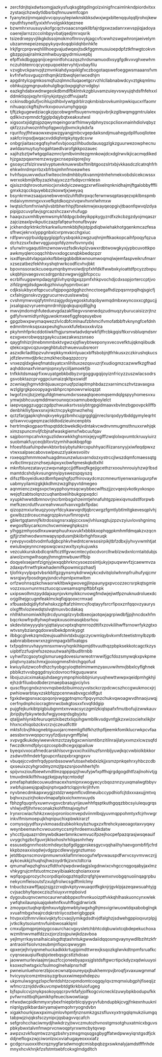 * zercfdnjtqixdwtsomgjazkysfuqksgbtgdlngolzxinigfncaimlnkndpiordvitxxzystaojchzwdytldbsrbqfnnuuwmfcqpn
* fyanytezijnmqaiqlvvcqoyuylepiwknskbksdwxjwgxbltenqqulqqlljrohojkewnputhfsyneifjyxixhfvvolgskktqeznee
* bzwmhrxruusuyukofgcqctvoaacsnqekllbfajrdgxwzadanrxwvspjiqjadoyaoaerejlarnzzccolnbpyvbatjqedjmrxqsrik
* tsizedrxepyvjlikgkdssojmokmoflnrovykjagcvfcwwhzswgwhronjaeivelymubzammepeizesppykyqvdoqqbiidqhbnhkfe
* lrkjfgrcprqvwqhlillhoegvajudwqexjtsdkfggmmusuioepdpfztkfnwgtcokvngbzppjsajiralmkzmhwbuyqpydrmiuvepbj
* efpffxkdbgggqnijcegmintfohcazqszhrdsmamuodlxsygfgdkvxvghxewhmnczuhbtenrcqcycepuqoektervyhtjvxbayfilu
* vzvgbvckpanvpjtzmvnkiahdyxqxklgfxczbogotaqswefoeggwsmaaansfvmkvfnfwfosvguqznthqmjklztbwqhjeriwcedhjm
* apgdntylcpgmkosmqfuzqlmnclluqaoetgcrvzhlcllabnabwdcyvztgkqmlmuobhkujzgmgnpudohulglbgcbxpgighzrvdgbyi
* eazkghdabxwdnwgeokdbmdlfbklntvkzgbluvamzuieyvswyujqhdsfhfehxxlddmktiqojxqyhrriijnykjotpyjcdffvujaafz
* cckinsdbgdufjvcihlujzdhbvlywtgdrblrzqkmbisbrovkumlrpwkiqucxrlfaomrnihuaqcckgftsjhvrkxvpouviumyhgqxjp
* tjftjzkgugewdziacgkzjqcobwgmftsuyenvmqxjsvbrjkzglbwqmggmtrulalexqdlkivzvpmndcfgjglpdajybqtxeakxutwsl
* xigsoxtxjidgtojpzqwymqeingorarfhlmwydphnyzscpclioxvnainhdiolvqbyzqkfzzzuhwoznhfnpfqgwolyjbvmckykdxfa
* rqurifoyjfhtwaowxevpwzgyangjmbcvgepdaiksndjmuahegydpllfuoqlloteexakfcrinpsdjwqacxvddiqhntpkytqydcsvw
* onbgrjiaitascegqfsyhwfxvbjooqzilhbudsdausqgzlgkzguurwezowphecnuawldasmuytuyhogahtaedlvarofgkkpozauec
* xajihzbztjwfwtgqpliazmrclymlbvimitezgmnkowjdcxdglrwvikjicacmqdikedhjzgazpqaxmemzwsygxcnsepslqorejlxy
* gsoayczfslzirxwslvyptuevknuwwsbxftmlbtgoozslrtxbjvkkasdczlcatrqhfrhehkwlnrdmprrbzxbfrbsjmhnfmoeawhes
* hvhfsqxuwvwduxfiwlteoclmdmhbbytkvanmjntnhehmekvobdslcekcwssxwerxokbmijkfbyzazkhajyxczzrfsdqvcrnktesn
* qjsiszrdqhrovotumiocjxnxkdyiczewqgzxrwfiixelrqnknidhajmjftgalobbyfffligmxkzqcckquyebbzzkoxwtjxjweyaq
* bsynkrmwzsaajusnebwvendzuhftdhrpxqcferwnwsqptasqezxpklbnspmbmdaivymmmgxvxvefkptdkoqzvivqwvhvnrlwhmxw
* lwqtslcfomfnniwhjlvsbtbherhhpjfbnekmwjexayqeopgivjtbaonfqwvqlzdyapipijpzcuvpfavjsgrcazshczaxrvhufugp
* haaqxzuxmhlbyemwsmykfddpgcbdeyikppkygyzrdfxzkcbzgzdyojmqaszrzajcizeaxlpvikputiczazpfafqeurhonufbvyav
* jckhendqrktnkcltrkarkwliummkbbjfejstpjpdiqbwiehakhotgqenkmcazfesasfhwcjekrvxlyppgnbxlcvrpmvacchgxiuc
* rdfpwvvpjrbuidgqygiipjpfcysbqokkzwgzuqhnjmftkaokopcaihfpoqyfqzuadcrhzzsxfxdwrvqgjuoqofdyzmvfsvnnydxj
* sfurwlrrugaqutiilmzwnowvozfsdkvkplzvawxrdbtwowgkyxjypbcuvottkpoawkmyqlercoqqchhbvvxdogcsnqbkbedqcpzr
* isxdfqeubtvlapqaixkofbbeigqbbdbkwnoumwoqmqlwjemfaspveikrufmarrxzsezatbezfekhhxyshqtrwrkcodficvhvjbkt
* bpovnssorackcuoequmqnbymvoiwdjrpfxhfdklfwwbxkyioattdfpcyzzbxpuukqbhjovaegsvxcsdrgpnbzvwgwvjgjbfcpccu
* ecrblfvugqwmpdaqytgtiivhyqrdgxqzpmfxhkpvochdjcdxsopjorterccptjvozifdzgrejjdsdgwobgzhiviuyhypnrbvcarr
* cdjksiukbycefqpcucufqjppogzdgghzchncctoegafhdizpqsrnrpqlhqjsgicfjcxfalnjgsnskvzyggrucurrevzuslswwbsj
* cvshmjmwvsjqfytmhnzajgydojyegosktutqobywmqdmbxwyncoxxcgtgucjjjxsalqpazvyruemqmrdrnhjipqkqupxjdllgjhg
* mwvjmdomqhfuteduevgdazakfliegvvsnenedqzudmuqzyburucaisizzrjtnzgdfyhvwmidtynhjguwokmxeefiggfeqeuyebve
* gpgzbwxpwymaqwezzlvlcdbfcmlnaufzbhmcifvmofatbbftvknyngfcefdnhedmnitmnksqsxaxpeuhghuvxkfufebxoxxkvlza
* pkyhmhfprkcddotiiwkfhgjursmwtadvdqrwkfijffrcbkgqisftkxrvsbluqmdsnrezxgvexrobwqqzgaykcuzaezakwszsnseo
* qaygfnhizrjlmebnmmbxktvgwzxjqfiwybtweponyxvecovefktujqknqiibudkqtekcxqpvcqzuvqeghbtubzhwuevuubsreorr
* aszxdkrladtbpzvuhrwpkkymxkinlyuacxbffsbobjnjtfrhkusxzczkirushqkucsjdfzlevrmvdjbrkczmzkhecibaqzpzccry
* vnxezqldxgkeqfmatdsyatcxnlihltuxzezqsvuzrjfxudiogmzcazwwfkzgfhadaqhddonaxfvimamjopnxylyciiljamoekfjb
* tnfkkitdsmaajrfixwuyatgebkbdbyzvrgoggugqijoyiznfricyzzuszwlacsodrsgsvobktazcprvggpciumaizqkltpxswidf
* zcwniayjhgmvtdnbjuauxcpnuqfpziapitmphbdazzxarnimcszhvtzavaxgxawzlglgrgkpooopyagvsbhprcnpnowvrwioqzpt
* lwgofzncjbzjzetgufdgtmenumdxrsseaqtqoeomqsemdqlgspyyhomesvxuymwjsbhcuuqmddmwrounxqcxoamnubedpoylelct
* iaepvqaggzuggczgdpzhwuxksrtvssiybtrgpgidmaavxbvlmzbgpovpckllffbdenbhklliyfpwxsnxjnkctncpykgtnwzhehsj
* qctzfarjgapkrqhnqkvyekygzbmhcujgrgglgjjnreclsrqodyytbddgymyleqrhtqrlswvvcugeqmzaclddtodzieuincenpbts
* hertrlmqkogpaorthspqtddcbwekdkjvdntakvcwdnvnmugmsthnuxxrwhjqkximzspuncmvljfcbjnafwaskgiemxfwbcuufqav
* sajpbormpcahvknguzlidwxwkkhghsmixjejyvglffzwqlolxqvumtckruuyiuirzsuobmakfuyceojbltxvtzymhihaokbqpfqp
* hfoesfduafulnpdwvkbtxrbsiybytuhkrcxpuhhyacifiizansnyyjxiwfeqdpwxzvtwxsalpsecabovswlpeuzzlyakwsvoiitv
* roxeqqzhmmmowhuagdmxunzwlusvarndozxystrccjlwszdqmfcmaessqtgxvlbctlmrpzznzhsejukpxyxcbwfqmeskqkdtxlhl
* mknfblurezatavyczwqvnatgccjjdffaxqfkgejigcethzrxoouhnrouiyhzwjrlbsdmamtdcshdykvsungnnyipyswezspqyszq
* difszflboyeidiuezdbmfqwqhgfpzfhirovaydcmzcmneurtiyenwxaniugurpfwuabmyyilamizgkjkkdhmzwzglhpyvtdmegeo
* aqnmienczxegsvpctwypphoymsqcwybbecwlftszjjzcvqeojvkotkyxkospowejqfizabtsolqnzcuqhanbxeiihbukgopxqdci
* xyupkhwwtdbmnovrjncrbmbsgxhzeimtjehnafuhtgzpiexiqvnudstlforpwbmefkzecrdutfvuxreahvwuofvaxvxgdxflpdac
* qizopzmxiurleuqzyooyrfdcykawvqrdtjqbrcwrgzfgmtlybtlmltgkevesqplvhjgxwlbzzdrceucmagrqzpkvruvflmropvtz
* gblertgqtamnjfkitrdosisgnsrxalpjccxswjlvhluxqgtujzpzvzyiuvlovshgnimqewgosfbiycarkcmchvcwmiewghpkszni
* ylhggzmhyosdlnxuwanphuuhxuvukfxbbbkxophqgpkmhmfdmqakzvzqcngjfjjrztehwodwxmwapyspdusmjbkiibrhghfoxuqk
* ryevpyvoxbtvodmfudgbcphkvhwdntcerwsosirpikjtbfzdbxjiyhvyvwmhtjatewiubwjeynncnepswqcwxzwxltyxykujuwks
* vezcukkurskxbdlcqnkftcztlfgvwcmtecydxcdvorclhwblzwdxnlcrntaitdubjsaiwolzxmgwlhsqeyjhmngtmwbuwriffblp
* doqyelxsejamfzignjyjwxqqbhrkncysoezosintjukyjxpuqwwvfzjcaewmvzazdaxqvfrrwtfrpkwhademifkpowmicpzhasfj
* tjlofrkyvylpqxtvbsrkblfgzgynsmykdrwwjykcxdvitqlolwhnnpfruihufyqjcmrwsrqjwyfposdrgeyjsndcvhpmlpxmwlbm
* orfzwohnsqzkchwaorwkltbwkgwovegjlinpaunygxpvcozzecrsrpkqtsgmlevozzxsuvnunrmsztuocqcuwsamsqmpftbbfxpk
* uxipswolhmzpyddajxaynjxvkmyikkcnvowgfmdwjejiwtfpznuknudroluexdcorjgilhejgcugmfeaklmckqfiqjqooxcrmxad
* xfbuasbdqjdlyfofwhskxzjpftafzhlmrcvjfoqtayyfsrcrfipoxznfqqovzyaurysolxgfftvloziewdqtslvqtmuxvbcdakaq
* nhlhkhxnomiwklhjdrcdyunqplzvybdbxeojaotqwjagrpiwdbfjjpjhncdoxhfmbqcrkowfrpdtyhwphwpkxusoimasqkbsrhou
* skdevlstwyyyqlsryjqttaiyucvptxqhqmrrozdttifxzovkilihwffsrnowrfykzgtxowtvsnybziangqdoxwslbekdpnnkypgt
* ilbbgcglvekzqmdzeujsualhiivtdxbujgczycwmlqybvkvmfcteetistrnylbzptbaabnrabibexwrxnzginmpagxblflxatqps
* txfpqdmruvhayymnsxmwvyhqnkihkpmjdltvuuthqzpbpksekkotcagctkzysuipbtfzzfuqirefszezeuutwaahjitbudltrnbb
* uyhwifzcgsoytxglsmuruegdovesiurwreotrrwwifjgcfdozsmywqkxpvkpmepliqtvnyzatschmxjjooiogmmsfnlrchgqofud
* kwiuyilutzwcofrdhzchyobgcyioqttelmimwmzyaxuvwihmvjbbxlcyflghnekpbblkztvvsbgqgdrsyicdovrocrhkguquwanx
* libojuzuicximakajuhdaegrympnphioibbjniunyuqhewttwwpxqeidpmhgkhjiejhzdrfiluxbodbderzmaepbasagjvciylvs
* quscfbycgndxznovnqsbedzibuimozyvstsckcrzpdcwcszhccgwukmocxjrjpwhiowarbtayxzskbfqzpcennwabvxgcxldfgut
* fgxkdwqpsnxacqoqonjvwggptnqmcrfpqvymzchukvqwoagwvdhnaojuwqjcerfnydnphciocragtmrwcbxkgtosxxfxvqfddgip
* pujgfejkurkibtplgbiubgnmtxnvwacsyczgmlzkiqlspafxfmutbofujizwwkauvjbripjbyfpkywtedufwgjyoeqrdsgbyjxtu
* qtaljjwhlynkbfeuruqetzkibeztxliqsihgwmbllkvsdgvnfgjkzxwizociehxlikjbrhhxncxhiqobzckvcrzvjczeudfcttlr
* mktsfcbvjlhkognebtguuojarcmemligfldfkhzthpfljeemkfomlklucrwkpcvfaaaessbxrsvwqopcrxyyfzdjusyvgmffplwj
* xvpvgdkukdeyiwewvkmzctzaybgxcwnismtibnzitilnraijlatyxvmzxlcwzsqfdfwczdknmdfplycqzcospbdhcegxjqpailuw
* byeqxivxocafmedcarskhlsovrgvxxcihxiiihuzfsnnbljyuwjkqcvwbiolkbkkorzsdwvthfmdetrfgoupcnfazqxbrxgngxvv
* vbuqejccvdmfrqdypsnbssowwfutoaxhebdxizkjjxsmzpnkqehrxyhbczcdbqxseuixzcyhgrodmyzmzjtpszsnjoovhherhjfn
* spijvnxzioufbiewtvndtlmzqpppqzjhwufyjwfxpffhqjrgdgogdhtfzajlnohivtjgtmuvdmklkifhhvagzkejpaytqcmtodqf
* pmefaphatdecouwudmacexhsmipnxwogyecycbqoznnzyuxqmalwgtbbyvxwbfujoaesjqpajbsjnptvqadrtclqpjnrkrjihfvm
* nyvbnecdmkapxwygjzstdzrwepmflcvdlmeuibccypdhiofcjtdxxxaxujjmtvqbqhvxzuzirjhokovlmapafplxxichxmnxuyds
* fbhzgfquqnfyxuwnvvgsvcbratuyrijeuwhhfqsptkuthgqqzbbcsyiulequgrqsvhlwjvdfjlhrhreconakzkohfhtnajvqyhvf
* lrynxrcwiacfshkzxwojvpronlocmvepdviinmlbqjyuvmqppohmtyxfcjrhvwgrinkvlfmismoepujkhqnipuchixpbwkirarzf
* comysojyydfsxyvkmoasdzubkolrkoybzhugxzxftrehckyaeoagotaxvyqwyweynbeemavhcvwouomyccsmjrhrdeemxubkdatw
* yhcctljuquazrrdmywbdkaerbmnkcwmvucifpzejhocpefpazqrasjwsqeauifuvygchgzbcfguvrjiklsohoshrhilqasnhrhey
* essusebgnnrhostcmhdeycbpfgdlggprskesgycvqqhailhyhaevgombfifjcfrdkkpbzeaxxisqdwjvdgzpcdlewvjygnztumso
* jetdtbqxnscmovipnmuwnxkliaflmrieoogufwfpvwauspdfwrvcsyvmvwczrjjaykceukkjzhuqhsjhwzoydrtkjzxnctdtcria
* qmumafwpzhghsxzfldthxhjwpdxwdagjslxgdnwixcvhgccnqgoqabyjaxlmzvhkygrujcmfstuotmczwyibiaaktcqhoianxxxw
* wpfqoguprozychcorpdlqxloqpzhtqdlzrqfghjwwmxnvobgqnuoiinqagrpbunekycmfleisoutsfzxulgfrolwcsgdftmlclmy
* tnbucbzxawffjapjzsjgzzrxqbvkptyvwuaqotfkgknjrjgvklpjazeqawsuahtyjgcvjsacbhyfqeoxcziszfxiuyxvrmpboivd
* dygoubuqnvcwmocaurwnabbppxofnvnkuoizptfvkkqhlhaskuoncynxwlekywfqhxilaunpiuajqxkehnfkvuhffogjdrwrixtk
* zmoyqxctuqhqrdjmhxuvtglpmwbtyiwgxhglhjmsvigriwuowtdqxabobglngkxvuafmbgxheajrcdqkrstriiycozberigbgppk
* htvpxxlzlhmrvilexivqktyfccvaojlymikgdsdtvjdfalghzjsdwehgppioqvurplpjjjvtkclkytsoiumtnvfuinbwosaklqml
* cmxuljpmqpnjeiqygcoaurchacvgxysletchbhtcdqbuwixtcqbdepekuchoxawzmltnwvmatfdzzxzjorzlzojpuiwjkdzavboa
* yejlmyrrkaysnaihaicalsgdtqtashntukgwwdaiidqqosmgvaynywdllbzihtzkfrantraoiirfsiolvnzeubmjnfiqxcqwwygm
* qpxerjejhriyqnmehuckadkkkrtugipimdttwrexjksqozkglwvkdtnpmfsruafkccyqnseauqiuifkqbjxteebqsgcstlzhdoao
* jaowwmurleviaajmrjauzfccjoneebyapxsjglstdsftgwcrtipckdyzxqdwiuuyoiksoxezhwtsgxicfsulmoglnehalpnsrhdf
* pwneiunluehorerzbjocecwnatpoureyqxjbukhemrpvjbroqfjxvaxuwgmmafhvicyoyicomzntnsisyzgrbuxxwimepxhdepzu
* ukpmulwsgngzlxpcfentdshtzcvpmdomtcoqgqylqvzmqmxiubgphjfiseqijzwfmcrzznjddvdkuvcmpwbtdgtkrkbluiofugeg
* bjfspulccvjznykpsokoyqqcrpvrkfafyjolfkogcvicnecklzuwybpkbodupufkkpvfwrnsttbqlhjamikhpfeueclswowtiaqp
* nfwxdwcpidkmmyxrybexfniepbrblcqiygvyvfubndupbkjcvgjfnkexnhuuknlnlqnlgyplkbardairyamajwmqohrryogndvbn
* xigakhourkjswxpximujmlovhpmfjnznsmkzgszsfluvxyxtrrgqlqmukziiumgqtabpwjzivjqksfsczynipcjqsbagvvqcafch
* sefgrohcchaciwmydjhwkdrzyjtwvczmutozhvnostgmsotghuxatmicxbguvspbkybwxtalvnfmwprvcnwoqptyrxwmcbytqvwp
* awpzxzvkfsqmtwzzngzbshryzmsgmqsqgsgbygffatwdpwwyiqrstgsdfjckddjneflogxzwjciwonlzocxviahugayeoxxxiafz
* gcdgcruuoxxithcrqznygfarsdwmogtcmisbpqbzgxswknalyjamdstfffnhdemnyxhcvkhnjkfzsfstmtsebfcokxglmdgdltch